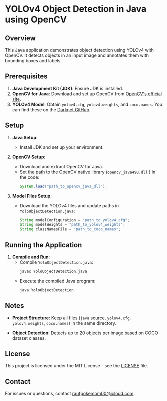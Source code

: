 # YOLOv4 Object Detection in Java using OpenCV

## Overview
This Java application demonstrates object detection using YOLOv4 with OpenCV. It detects objects in an input image and annotates them with bounding boxes and labels.

## Prerequisites
1. **Java Development Kit (JDK)**: Ensure JDK is installed.
2. **OpenCV for Java**: Download and set up OpenCV from [OpenCV's official site](https://opencv.org/releases/).
3. **YOLOv4 Model**: Obtain `yolov4.cfg`, `yolov4.weights`, and `coco.names`. You can find these on the [Darknet GitHub](https://github.com/AlexeyAB/darknet).

## Setup
1. **Java Setup**:
   - Install JDK and set up your environment.
   
2. **OpenCV Setup**:
   - Download and extract OpenCV for Java.
   - Set the path to the OpenCV native library (`opencv_java490.dll` ) in the code:
     ```java
     System.load("path_to_opencv_java_dll");
     ```

3. **Model Files Setup**:
   - Download the YOLOv4 files and update paths in `YoloObjectDetection.java`:
     ```java
     String modelConfiguration = "path_to_yolov4_cfg";
     String modelWeights = "path_to_yolov4_weights";
     String classNamesFile = "path_to_coco_names";
     ```

## Running the Application
1. **Compile and Run**:
   - Compile `YoloObjectDetection.java`:
     ```bash
     javac YoloObjectDetection.java
     ```
   - Execute the compiled Java program:
     ```bash
     java YoloObjectDetection
     ```

## Notes
- **Project Structure**: Keep all files (`java` source, `yolov4.cfg`, `yolov4.weights`, `coco.names`) in the same directory.
  
- **Object Detection**: Detects up to 20 objects per image based on COCO dataset classes.

## License
This project is licensed under the MIT License - see the [LICENSE](LICENSE) file.

## Contact
For issues or questions, contact [raufpokemom00@icloud.com](mailto:raufpokemon00@icloud.com).
